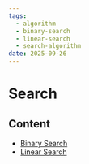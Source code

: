 ```yaml
---
tags:
  - algorithm
  - binary-search
  - linear-search
  - search-algorithm
date: 2025-09-26
---
```

Search
======

Content
---------------

* [Binary Search](./Binary%20Search/Binary%20Search.md)
* [Linear Search](./Linear%20Search/Linear%20Search.md)
